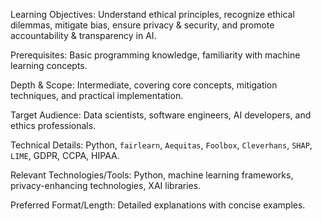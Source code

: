 Learning Objectives: Understand ethical principles, recognize ethical dilemmas, mitigate bias, ensure privacy & security, and promote accountability & transparency in AI.

Prerequisites: Basic programming knowledge, familiarity with machine learning concepts.

Depth & Scope: Intermediate, covering core concepts, mitigation techniques, and practical implementation.

Target Audience: Data scientists, software engineers, AI developers, and ethics professionals.

Technical Details: Python, `fairlearn`, `Aequitas`, `Foolbox`, `Cleverhans`, `SHAP`, `LIME`, GDPR, CCPA, HIPAA.

Relevant Technologies/Tools: Python, machine learning frameworks, privacy-enhancing technologies, XAI libraries.

Preferred Format/Length: Detailed explanations with concise examples.
